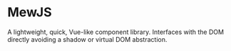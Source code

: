 # MewJS
A lightweight, quick, Vue-like component library. Interfaces with the DOM directly avoiding a shadow or virtual DOM abstraction. 

